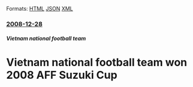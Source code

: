 
Formats: [HTML](/news/2008/12/28/vietnam-national-football-team-won-2008-aff-suzuki-cup.html)  [JSON](/news/2008/12/28/vietnam-national-football-team-won-2008-aff-suzuki-cup.json)  [XML](/news/2008/12/28/vietnam-national-football-team-won-2008-aff-suzuki-cup.xml)  

### [2008-12-28](/news/2008/12/28/index.md)

##### Vietnam national football team
#  Vietnam national football team won 2008 AFF Suzuki Cup



